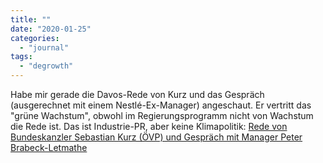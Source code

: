 ```yaml
---
title: ""
date: "2020-01-25"
categories: 
  - "journal"
tags: 
  - "degrowth"
---
```


Habe mir gerade die Davos-Rede von Kurz und das Gespräch (ausgerechnet mit einem Nestlé-Ex-Manager) angeschaut. Er vertritt das "grüne Wachstum", obwohl im Regierungsprogramm nicht von Wachstum die Rede ist. Das ist Industrie-PR, aber keine Klimapolitik: [Rede von Bundeskanzler Sebastian Kurz (ÖVP) und Gespräch mit Manager Peter Brabeck-Letmathe](https://tvthek.orf.at/topic/News/13869393/ORF-III-Aktuell-Weltwirtschaftsforum-Davos-Gespraech-mit-Sebastian-Kurz/14039182/Rede-von-Bundeskanzler-Sebastian-Kurz-OeVP-und-Gespraech-mit-Manager-Peter-Brabeck-Letmathe/14631087 "Rede von Bundeskanzler Sebastian Kurz (ÖVP) und Gespräch mit Manager Peter Brabeck-Letmathe")
